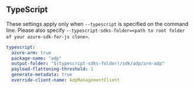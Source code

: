 ## TypeScript

These settings apply only when `--typescript` is specified on the command line.
Please also specify `--typescript-sdks-folder=<path to root folder of your azure-sdk-for-js clone>`.

```yaml $(typescript)
typescript:
  azure-arm: true
  package-name: "adp"
  output-folder: "$(typescript-sdks-folder)/sdk/adp/arm-adp"
  payload-flattening-threshold: 1
  generate-metadata: true
  override-client-name: AdpManagementClient
```
